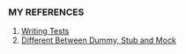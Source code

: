 











### MY REFERENCES

1. [Writing Tests](https://docs.phpunit.de/en/11.2/writing-tests-for-phpunit.html)
2. [Different Between Dummy, Stub and Mock](https://dev.to/ainamasylvain/demystifying-the-double-test-dummy-stub-mock-4ae)
